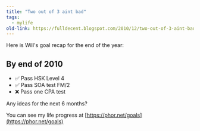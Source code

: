 ```yaml
---
title: "Two out of 3 aint bad"
tags:
  - mylife 
old-link: https://fulldecent.blogspot.com/2010/12/two-out-of-3-aint-bad.html
---
```


Here is Will's goal recap for the end of the year:

## By end of 2010

- ✅ Pass HSK Level 4
- ✅ Pass SOA test FM/2
- ❌ Pass one CPA test

Any ideas for the next 6 months?

You can see my life progress at [https://phor.net/goals](https://phor.net/goals)
